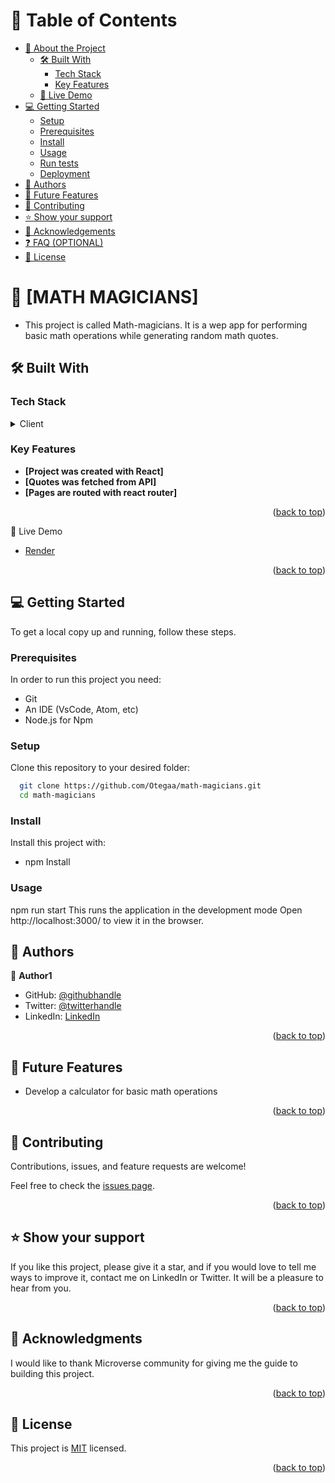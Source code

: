 <a name="readme-top"></a>

# 📗 Table of Contents

- [📖 About the Project](#about-project)
  - [🛠 Built With](#built-with)
    - [Tech Stack](#tech-stack)
    - [Key Features](#key-features)
  - [🚀 Live Demo](#live-demo)
- [💻 Getting Started](#getting-started)
  - [Setup](#setup)
  - [Prerequisites](#prerequisites)
  - [Install](#install)
  - [Usage](#usage)
  - [Run tests](#run-tests)
  - [Deployment](#triangular_flag_on_post-deployment)
- [👥 Authors](#authors)
- [🔭 Future Features](#future-features)
- [🤝 Contributing](#contributing)
- [⭐️ Show your support](#support)
- [🙏 Acknowledgements](#acknowledgements)
- [❓ FAQ (OPTIONAL)](#faq)
- [📝 License](#license)

# 📖 [MATH MAGICIANS] <a name="about-project"></a>

- This project is called Math-magicians. It is a wep app for performing basic math operations while generating random math quotes.

## 🛠 Built With <a name="CSS and REACT"></a>

### Tech Stack <a name="Front end (React)"></a>

<details>
  <summary>Client</summary>
  <ul>
    <li><a href="https://www.w3schools.com/css/">CSS</a></li>
  </ul>
  <ul>
    <li><a href="https://create-react-app.dev/">REACT</a></li>
  </ul>
</details>

### Key Features <a name="key-features"></a>

- **[Project was created with React]**
- **[Quotes was fetched from API]**
- **[Pages are routed with react router]**

<p align="right">(<a href="#readme-top">back to top</a>)</p>

🚀 Live Demo

- [Render](https://math-magicians-zt9f.onrender.com)

<p align="right">(<a href="#readme-top">back to top</a>)</p>

## 💻 Getting Started <a name="getting-started"></a>

To get a local copy up and running, follow these steps.

### Prerequisites

In order to run this project you need:

- Git
- An IDE (VsCode, Atom, etc)
- Node.js for Npm

### Setup

Clone this repository to your desired folder:

```sh
  git clone https://github.com/Otegaa/math-magicians.git
  cd math-magicians
```

### Install

Install this project with:

- npm Install

### Usage

npm run start
This runs the application in the development mode
Open http://localhost:3000/ to view it in the browser.

## 👥 Authors <a name="authors"></a>

👤 **Author1**

- GitHub: [@githubhandle](https://github.com/Otegaa)
- Twitter: [@twitterhandle](https://twitter.com/O_tegaaa)
- LinkedIn: [LinkedIn](https://www.linkedin.com/in/blessing-ekiugbo/)

<p align="right">(<a href="#readme-top">back to top</a>)</p>

## 🔭 Future Features <a name="future-features"></a>

- Develop a calculator for basic math operations

<p align="right">(<a href="#readme-top">back to top</a>)</p>

## 🤝 Contributing <a name="contributing"></a>

Contributions, issues, and feature requests are welcome!

Feel free to check the [issues page](https://github.com/Otegaa/math-magicians/issues).

<p align="right">(<a href="#readme-top">back to top</a>)</p>

## ⭐️ Show your support <a name="support"></a>

If you like this project, please give it a star, and if you would love to tell me ways to improve it, contact me on LinkedIn or Twitter. It will be a pleasure to hear from you.

<p align="right">(<a href="#readme-top">back to top</a>)</p>

## 🙏 Acknowledgments <a name="acknowledgements"></a>

I would like to thank Microverse community for giving me the guide to building this project.

<p align="right">(<a href="#readme-top">back to top</a>)</p>

## 📝 License <a name="license"></a>

This project is [MIT](https://github.com/Otegaa/math-magicians/blob/development/LICENSE.md) licensed.

<p align="right">(<a href="#readme-top">back to top</a>)</p>
